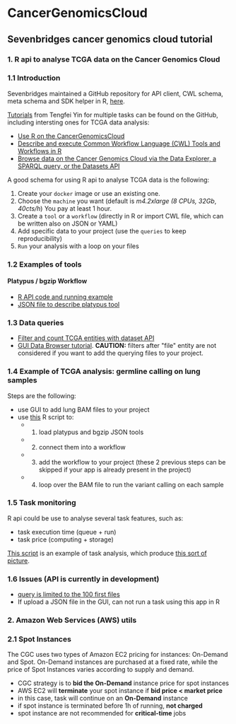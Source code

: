 # CancerGenomicsCloud

## Sevenbridges cancer genomics cloud tutorial

### 1. R api to analyse TCGA data on the Cancer Genomics Cloud

### 1.1 Introduction

Sevenbridges maintained a GitHub repository for API client, CWL schema, meta schema and SDK helper in R, [here](https://github.com/sbg/sevenbridges-r).  

[Tutorials](https://github.com/sbg/sevenbridges-r#tutorials) from Tengfei Yin for multiple tasks can be found on the GitHub, including intersting ones for TCGA data analysis:

  - [Use R on the CancerGenomicsCloud](http://www.tengfei.name/sevenbridges/vignettes/bioc-workflow.html)
  - [Describe and execute Common Workflow Language (CWL) Tools and Workflows in R](http://www.tengfei.name/sevenbridges/vignettes/apps.html)
  - [Browse data on the Cancer Genomics Cloud via the Data Explorer, a SPARQL query,
or the Datasets API](http://www.tengfei.name/sevenbridges/vignettes/cgc-sparql.html)  

A good schema for using R api to analyse TCGA data is the following:  

  1. Create your `docker` image or use an existing one.
  2. Choose the `machine` you want (default is _m4.2xlarge (8 CPUs, 32Gb_, _40cts/h_) You pay at least 1 hour.
  3. Create a `tool` or a `workflow` (directly in R or import CWL file, which can be written also on JSON or YAML)
  4. Add specific data to your project (use the `queries` to keep reproducibility)  
  5. `Run` your analysis with a loop on your files

### 1.2 Examples of tools

#### Platypus / bgzip Workflow

 - [R API code and running example](https://github.com/tdelhomme/CancerGenomicsCloud/blob/master/code/platypus_bgzip_workflow.r)
 - [JSON file to describe platypus tool](https://github.com/tdelhomme/CancerGenomicsCloud/blob/master/code/platypus.json)

### 1.3 Data queries

 * [Filter and count TCGA entities with dataset API](https://github.com/tdelhomme/CancerGenomicsCloud/blob/master/READMEs/dataset_API.md)  
 * [GUI Data Browser tutorial](https://www.youtube.com/watch?v=MOOQ1BFA_JU&index=1&list=PLWTWIYwwk-kfiPNnOn5QPyJNs4LT0OIXN). __CAUTION:__ filters after "file" entity are not considered if you want to add the querying files to your project.

### 1.4 Example of TCGA analysis: germline calling on lung samples

Steps are the following:
  * use GUI to add lung BAM files to your project
  * use [this](https://github.com/tdelhomme/CancerGenomicsCloud/blob/master/code/TCGA_germline_platypus.r) R script to:
    * 1. load platypus and bgzip JSON tools
    * 2. connect them into a workflow
    * 3. add the workflow to your project (these 2 previous steps can be skipped if your app is already present in the project)
    * 4. loop over the BAM file to run the variant calling on each sample

### 1.5 Task monitoring

R api could be use to analyse several task features, such as:
  * task execution time (queue + run)
  * task price (computing + storage)

[This script](https://github.com/tdelhomme/CancerGenomicsCloud/blob/master/code/task_monitoring.r) is an example of task analysis, which produce [this sort of picture](https://github.com/tdelhomme/CancerGenomicsCloud_tutorial/blob/master/images/tasks.png).

### 1.6 Issues (API is currently in development)

- [query is limited to the 100 first files](https://github.com/sbg/sevenbridges-r/issues/60)
- If upload a JSON file in the GUI, can not run a task using this app in R

### 2. Amazon Web Services (AWS) utils

### 2.1 Spot Instances
The CGC uses two types of Amazon EC2 pricing for instances: On-Demand and Spot. On-Demand instances are purchased at a fixed rate, while the price of Spot Instances varies according to supply and demand.

 * CGC strategy is to __bid the On-Demand__ instance price for spot instances
 * AWS EC2 will __terminate__ your spot instance if __bid price < market price__
 * in this case, task will continue on an __On-Demand__ instance  
 * if spot instance is terminated before 1h of running, __not charged__  
 * spot instance are not recommended for __critical-time__ jobs
